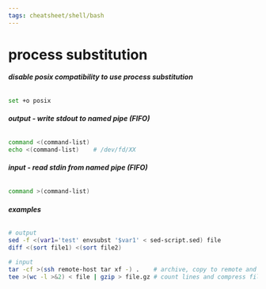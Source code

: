 ```yaml
---
tags: cheatsheet/shell/bash
---
```


# process substitution

###### __disable posix compatibility to use process substitution__
```bash
set +o posix
```

###### __output - write stdout to named pipe (FIFO)__
```bash
command <(command-list)
echo <(command-list)	# /dev/fd/XX
```

###### __input - read stdin from named pipe (FIFO)__
```bash
command >(command-list)
```

###### __examples__
```bash
# output
sed -f <(var1='test' envsubst '$var1' < sed-script.sed) file
diff <(sort file1) <(sort file2)

# input
tar -cf >(ssh remote-host tar xf -) .	 # archive, copy to remote and unarchive in parallel
tee >(wc -l >&2) < file | gzip > file.gz # count lines and compress file in parallel
```
